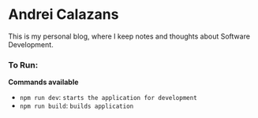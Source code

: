 # Andrei Calazans

This is my personal blog, where I keep notes and thoughts about Software Development.

### To Run:

**Commands available**

- `npm run dev`: `starts the application for development`
- `npm run build`: `builds application`

